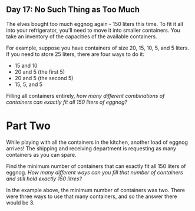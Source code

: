 Day 17: No Such Thing as Too Much
---

The elves bought too much eggnog again - 150 liters this time. To fit it all into your refrigerator, you'll need to move it into smaller containers. You take an inventory of the capacities of the available containers.

For example, suppose you have containers of size 20, 15, 10, 5, and 5 liters. If you need to store 25 liters, there are four ways to do it:

- 15 and 10
- 20 and 5 (the first 5)
- 20 and 5 (the second 5)
- 15, 5, and 5

Filling all containers entirely, *how many different combinations of containers can exactly fit all 150 liters of eggnog?*

Part Two 
===

While playing with all the containers in the kitchen, another load of eggnog arrives! The shipping and receiving department is requesting as many containers as you can spare.

Find the minimum number of containers that can exactly fit all 150 liters of eggnog. *How many different ways can you fill that number of containers and still hold exactly 150 litres?*

In the example above, the minimum number of containers was two. There were three ways to use that many containers, and so the answer there would be 3.